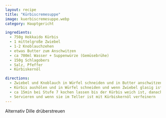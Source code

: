 ```yaml
---
layout: recipe
title: "Kürbiscremesuppe"
image: kuerbiscremesuppe.webp
category: Hauptgericht

ingredients:
  - 750g Hokkaido Kürbis
  - 1 mittelgroße Zwiebel
  - 1-2 Knoblauchzehen
  - etwas Butter zum Anschwitzen
  - ca 700ml Wasser + Suppenwürze (Gemüsebrühe)
  - 150g Schlagobers
  - Salz, Pfeffer
  - Kürbiskernöl

directions:
  - Zwiebel und Knoblauch in Würfel schneiden und in Butter anschwitzen
  - Kürbis aushölen und in Würfel schneiden und wenn Zwiebel glasig ist dazugeben
  - ca 15min bei Stufe 7 kochen lassen bis der Kürbis weich ist, danach Schlagobers dazugeben und mit Pürierstab fein pürieren
  - Servieren und wenn sie im Teller ist mit Kürbiskernöl verfeinern
---
```


Alternativ Dille drüberstreuen
